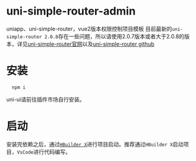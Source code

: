 # uni-simple-router-admin
uniapp、uni-simple-router，vue2版本权限控制项目模板
目前最新的`uni-simple-router 2.0.8`存在一些问题，所以请使用2.0.7版本或者大于2.0.8的版本，详见[uni-simple-router官网](https://hhyang.cn/v2/)以及[uni-simple-router github](https://github.com/SilurianYang/uni-simple-router)

# 安装
```shell
  npm i
```
uni-ui请前往插件市场自行安装。

# 启动
安装完依赖之后，通过[`HBuilder X`](https://www.dcloud.io/hbuilderx.html)进行项目启动。推荐通过`HBuilder X`启动项目，`VsCode`进行代码编写。
